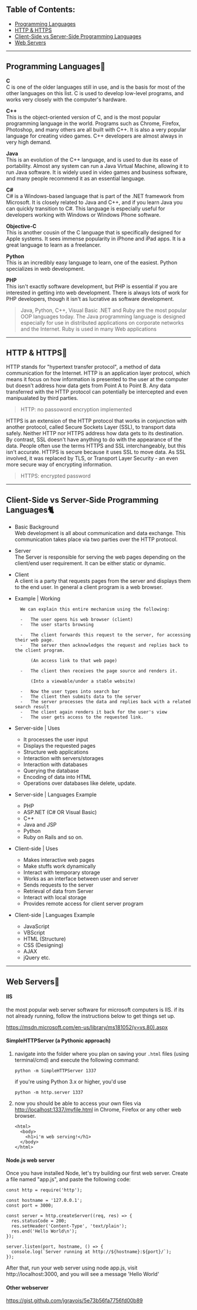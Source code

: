 ## Table of Contents:  
- [Programming Languages](#programming-languagesghost)
- [HTTP & HTTPS](#http--httpsnail_care)
- [Client-Side vs Server-Side Programming Languages](#client-side-vs-server-side-programming-languagescat2)
- [Web Servers](#web-serversschool_satchel)
----
## Programming Languages:ghost:
 **C**  
C is one of the older languages still in use, and is the basis for most of the other languages on this list. C is used to develop low-level programs, and works very closely with the computer's hardware.

 **C++**  
This is the object-oriented version of C, and is the most popular programming language in the world. Programs such as Chrome, Firefox, Photoshop, and many others are all built with C++. It is also a very popular language for creating video games. C++ developers are almost always in very high demand.

 **Java**  
This is an evolution of the C++ language, and is used to due its ease of portability. Almost any system can run a Java Virtual Machine, allowing it to run Java software. It is widely used in video games and business software, and many people recommend it as an essential language.

 **C#**   
C# is a Windows-based language that is part of the .NET framework from Microsoft. It is closely related to Java and C++, and if you learn Java you can quickly transition to C#. This language is especially useful for developers working with Windows or Windows Phone software.

**Objective-C**   
This is another cousin of the C language that is specifically designed for Apple systems. It sees immense popularity in iPhone and iPad apps. It is a great language to learn as a freelancer.

**Python**    
This is an incredibly easy language to learn, one of the easiest. Python specializes in web development.

 **PHP**  
This isn't exactly software development, but PHP is essential if you are interested in getting into web development. There is always lots of work for PHP developers, though it isn't as lucrative as software development.

> Java, Python, C++, Visual Basic .NET and Ruby are the most popular OOP languages today. The Java programming language is designed especially for use in distributed applications on corporate networks and the Internet. Ruby is used in many Web applications
----
## HTTP & HTTPS:nail_care:
HTTP stands for "hypertext transfer protocol", a method of data communication for the Internet. HTTP is an application layer protocol, which means it focus on how information is presented to the user at the computer but doesn't address how data gets from Point A to Point B. Any data transferred with the HTTP protocol can potentially be intercepted and even manipualated by third parties.  

> HTTP: no passoword encryption implemented

HTTPS is an extension of the HTTP protocol that works in conjunction with another protocol, called Secure Sockets Layer (SSL), to transport data safely. Neither HTTP nor HTTPS address how data gets to its destination. By contrast, SSL doesn't have anything to do with the appearance of the data. 
People often use the terms HTTPS and SSL interchangeably, but this isn't accurate. HTTPS is secure because it uses SSL to move data. As SSL involved, it was replaced by TLS, or Transport Layer Security - an even more secure way of encrypting information.

> HTTPS: encrypted password

----
## Client-Side vs Server-Side Programming Languages:cat2:
- Basic Background  
Web development is all about communication and data exchange. This communication takes place via two parties over the HTTP protocol.
- Server  
The Server is responsible for serving the web pages depending on the client/end user requirement. It can be either static or dynamic.
- Client  
A client is a party that requests pages from the server and displays them to the end user. In general a client program is a web browser.

- Example | Working  
  
		We can explain this entire mechanism using the following:

		-   The user opens his web browser (client)
		-   The user starts browsing  
		
		-   The client forwards this request to the server, for accessing their web page.
		-   The server then acknowledges the request and replies back to the client program.  
		      
		    (An access link to that web page)  
		    
		-   The client then receives the page source and renders it.  
		      
		    (Into a viewable/under a stable website)  
		    
		-   Now the user types into search bar
		-   The client then submits data to the server
		-   The server processes the data and replies back with a related search result
		-   The client again renders it back for the user's view
		-   The user gets access to the requested link.

- Server-side | Uses
	-   It processes the user input
	-   Displays the requested pages
	-   Structure web applications
	-   Interaction with servers/storages
	-   Interaction with databases
	-   Querying the database
	-   Encoding of data into HTML
	-   Operations over databases like delete, update.

- Server-side | Languages Example    
	-   PHP
	-   ASP.NET (C# OR Visual Basic)
	-   C++
	-   Java and JSP
	-   Python
	-   Ruby on Rails and so on.

- Client-side | Uses
	-   Makes interactive web pages
	-   Make stuffs work dynamically
	-   Interact with temporary storage
	-   Works as an interface between user and server
	-   Sends requests to the server
	-   Retrieval of data from Server
	-   Interact with local storage
	-   Provides remote access for client server program
- Client-side | Languages Example   
	-   JavaScript
	-   VBScript
	-   HTML (Structure)
	-   CSS (Designing)
	-   AJAX
	-   jQuery etc.
----
## Web Servers:school_satchel:
#### IIS 
the most popular web server software for microsoft computers is IIS. if its not already running, follow the instructions below to get things set up.

https://msdn.microsoft.com/en-us/library/ms181052(v=vs.80).aspx

#### SimpleHTTPServer (a Pythonic approach)
1.  navigate into the folder where you plan on saving your  `.html`  files (using terminal/cmd) and execute the following command:
    
        python -m SimpleHTTPServer 1337
    
    if you're using Python 3.x or higher, you'd use
    
        python -m http.server 1337
    
2.  now you should be able to access your own files via  [http://localhost:1337/myfile.html](http://localhost:1337/myfile.html)  in Chrome, Firefox or any other web browser.
    

        <html>
          <body>
            <h1>i'm web serving!</h1>
          </body>
        </html>

#### Node.js web server
Once you have installed Node, let's try building our first web server. Create a file named "app.js", and paste the following code:

	const http = require('http');

	const hostname = '127.0.0.1';
	const port = 3000;

	const server = http.createServer((req, res) => {
	  res.statusCode = 200;
	  res.setHeader('Content-Type', 'text/plain');
	  res.end('Hello World\n');
	});

	server.listen(port, hostname, () => {
	  console.log(`Server running at http://${hostname}:${port}/`);
	});
	
After that, run your web server using node app.js, visit http://localhost:3000, and you will see a message 'Hello World'
#### Other webserver
https://gist.github.com/jgravois/5e73b56fa7756fd00b89
